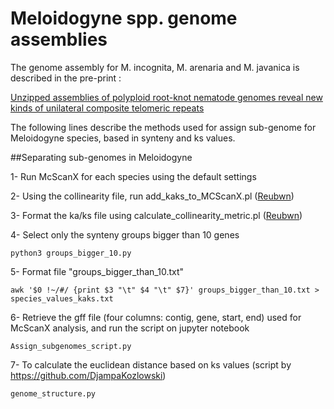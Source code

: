 # Meloidogyne spp. genome assemblies

The genome assembly for M. incognita, M. arenaria and M. javanica is described in the pre-print : 

[Unzipped assemblies of polyploid root-knot nematode genomes reveal new kinds of unilateral composite telomeric repeats](https://www.biorxiv.org/content/10.1101/2023.03.29.534350v3.abstract)

The following lines describe the methods used for assign sub-genome for Meloidogyne species, based in synteny and ks values. 

##Separating sub-genomes in Meloidogyne

1- Run McScanX for each species using the default settings

2- Using the collinearity file, run add_kaks_to_MCScanX.pl ([Reubwn](https://github.com/reubwn/collinearity/tree/master))

3- Format the ka/ks file using calculate_collinearity_metric.pl ([Reubwn](https://github.com/reubwn/collinearity/tree/master)) 

4- Select only the synteny groups bigger than 10 genes 

```
python3 groups_bigger_10.py

```
5- Format file "groups_bigger_than_10.txt"

```
awk '$0 !~/#/ {print $3 "\t" $4 "\t" $7}' groups_bigger_than_10.txt > species_values_kaks.txt
```

6- Retrieve the gff file (four columns: contig, gene, start, end) used for McScanX analysis, and run the script on jupyter notebook 

```
Assign_subgenomes_script.py
```

7- To calculate the euclidean distance based on ks values (script by https://github.com/DjampaKozlowski)

```
genome_structure.py
```





